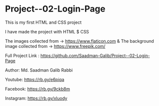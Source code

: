 # Project--02-Login-Page
This is my first HTML and CSS project

I have made the project with HTML $ CSS

The images collected from -> https://www.flaticon.com & The background image collected from -> https://www.freepik.com/

Full Project Link : https://github.com/Saadman-Galib/Project--02-Login-Page

Author: Md. Saadman Galib Rabbi

Youtube: https://rb.gy/e6piqa

Facebook: https://rb.gy/9ckb8m

Instagram: https://rb.gy/xluody
